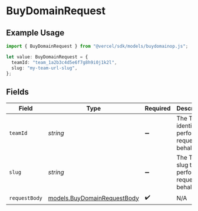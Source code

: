 # BuyDomainRequest

## Example Usage

```typescript
import { BuyDomainRequest } from "@vercel/sdk/models/buydomainop.js";

let value: BuyDomainRequest = {
  teamId: "team_1a2b3c4d5e6f7g8h9i0j1k2l",
  slug: "my-team-url-slug",
};
```

## Fields

| Field                                                            | Type                                                             | Required                                                         | Description                                                      | Example                                                          |
| ---------------------------------------------------------------- | ---------------------------------------------------------------- | ---------------------------------------------------------------- | ---------------------------------------------------------------- | ---------------------------------------------------------------- |
| `teamId`                                                         | *string*                                                         | :heavy_minus_sign:                                               | The Team identifier to perform the request on behalf of.         | team_1a2b3c4d5e6f7g8h9i0j1k2l                                    |
| `slug`                                                           | *string*                                                         | :heavy_minus_sign:                                               | The Team slug to perform the request on behalf of.               | my-team-url-slug                                                 |
| `requestBody`                                                    | [models.BuyDomainRequestBody](../models/buydomainrequestbody.md) | :heavy_check_mark:                                               | N/A                                                              |                                                                  |